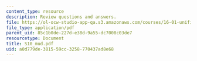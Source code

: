 ```yaml
---
content_type: resource
description: Review questions and answers.
file: https://ol-ocw-studio-app-qa.s3.amazonaws.com/courses/16-01-unified-engineering-i-ii-iii-iv-fall-2005-spring-2006/a0d779de381559cc3258770437ad8e68_S10_mud.pdf
file_type: application/pdf
parent_uid: 85c1b0de-227d-e38d-9a55-dc7008c03de7
resourcetype: Document
title: S10_mud.pdf
uid: a0d779de-3815-59cc-3258-770437ad8e68
---
```

